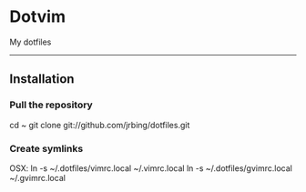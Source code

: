# Dotvim #

My dotfiles

-------------------

## Installation ##

### Pull the repository ###

  cd ~
  git clone git://github.com/jrbing/dotfiles.git

### Create symlinks ###

OSX:
  ln -s ~/.dotfiles/vimrc.local ~/.vimrc.local
  ln -s ~/.dotfiles/gvimrc.local ~/.gvimrc.local

